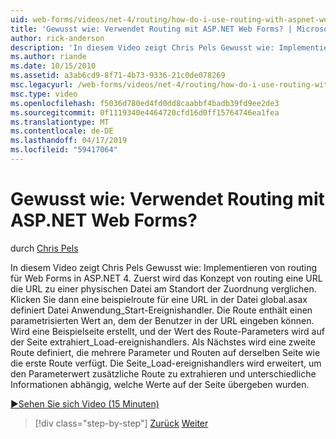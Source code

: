 ```yaml
---
uid: web-forms/videos/net-4/routing/how-do-i-use-routing-with-aspnet-web-forms
title: 'Gewusst wie: Verwendet Routing mit ASP.NET Web Forms? | Microsoft-Dokumentation'
author: rick-anderson
description: 'In diesem Video zeigt Chris Pels Gewusst wie: Implementieren von routing für Web Forms in ASP.NET 4. Zuerst wird das Konzept von routing eine URL verglichen, der Zuordnung die URL zu einem p...'
ms.author: riande
ms.date: 10/15/2010
ms.assetid: a3ab6cd9-8f71-4b73-9336-21c0de078269
msc.legacyurl: /web-forms/videos/net-4/routing/how-do-i-use-routing-with-aspnet-web-forms
msc.type: video
ms.openlocfilehash: f5036d780ed4fd0dd8caabbf4badb39fd9ee2de3
ms.sourcegitcommit: 0f1119340e4464720cfd16d0ff15764746ea1fea
ms.translationtype: MT
ms.contentlocale: de-DE
ms.lasthandoff: 04/17/2019
ms.locfileid: "59417064"
---
```

# <a name="how-do-i-use-routing-with-aspnet-web-forms"></a>Gewusst wie: Verwendet Routing mit ASP.NET Web Forms?

durch [Chris Pels](https://twitter.com/chrispels)

In diesem Video zeigt Chris Pels Gewusst wie: Implementieren von routing für Web Forms in ASP.NET 4. Zuerst wird das Konzept von routing eine URL die URL zu einer physischen Datei am Standort der Zuordnung verglichen. Klicken Sie dann eine beispielroute für eine URL in der Datei global.asax definiert Datei Anwendung\_Start-Ereignishandler. Die Route enthält einen parametrisierten Wert an, dem der Benutzer in der URL eingeben können. Wird eine Beispielseite erstellt, und der Wert des Route-Parameters wird auf der Seite extrahiert\_Load-ereignishandlers. Als Nächstes wird eine zweite Route definiert, die mehrere Parameter und Routen auf derselben Seite wie die erste Route verfügt. Die Seite\_Load-ereignishandlers wird erweitert, um den Parameterwert zusätzliche Route zu extrahieren und unterschiedliche Informationen abhängig, welche Werte auf der Seite übergeben wurden.

[&#9654;Sehen Sie sich Video (15 Minuten)](https://channel9.msdn.com/Blogs/ASP-NET-Site-Videos/how-do-i-use-routing-with-aspnet-web-forms)

> [!div class="step-by-step"]
> [Zurück](aspnet-4-quick-hit-outbound-webforms-routing.md)
> [Weiter](how-do-i-work-with-urls-in-aspnet-routing.md)
